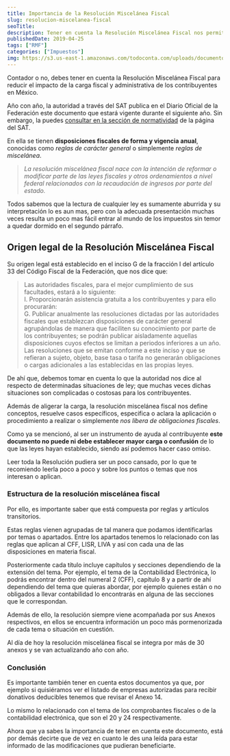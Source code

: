 ```yaml
---
title: Importancia de la Resolución Miscelánea Fiscal
slug: resolucion-miscelanea-fiscal
seoTitle: 
description: Tener en cuenta la Resolución Miscelánea Fiscal nos permite reducir el impacto de la carga fiscal y administrativa en México.
publishedDate: 2019-04-25
tags: ["RMF"]
categories: ["Impuestos"]
img: https://s3.us-east-1.amazonaws.com/todoconta.com/uploads/documento-legal-texto-libro-book-coffee-pen.jpeg
---
```



Contador o no, debes tener en cuenta la Resolución Miscelánea Fiscal para reducir el impacto de la carga fiscal y administrativa de los contribuyentes en México.




Año con año, la autoridad a través del SAT publica en el Diario Oficial de la Federación este documento que estará vigente durante el siguiente año. Sin embargo, la puedes [consultar en la sección de normatividad](https://www.sat.gob.mx/personas/normatividad) de la página del SAT.




En ella se tienen **disposiciones fiscales de forma y vigencia anual**, conocidas como *reglas de carácter general* o simplemente *reglas de miscelánea*.





> *La resolución miscelánea fiscal nace con la intención de reformar o modificar parte de las leyes fiscales y otros ordenamientos a nivel federal relacionados con la recaudación de ingresos por parte del estado.*




Todos sabemos que la lectura de cualquier ley es sumamente aburrida y su interpretación lo es aun mas, pero con la adecuada presentación muchas veces resulta un poco mas fácil entrar al mundo de los impuestos sin temor a quedar dormido en el segundo párrafo.




Origen legal de la Resolución Miscelánea Fiscal
-----------------------------------------------




Su origen legal está establecido en el inciso G de la fracción I del artículo 33 del Código Fiscal de la Federación, que nos dice que:





> Las autoridades fiscales, para el mejor cumplimiento de sus facultades, estará a lo siguiente:  
> I. Proporcionarán asistencia gratuita a los contribuyentes y para ello procurarán:  
> G. Publicar anualmente las resoluciones dictadas por las autoridades fiscales que establezcan disposiciones de carácter general agrupándolas de manera que faciliten su conocimiento por parte de los contribuyentes; se podrán publicar aisladamente aquellas disposiciones cuyos efectos se limitan a periodos inferiores a un año. Las resoluciones que se emitan conforme a este inciso y que se refieran a sujeto, objeto, base tasa o tarifa no generarán obligaciones o cargas adicionales a las establecidas en las propias leyes.




De ahí que, debemos tomar en cuenta lo que la autoridad nos dice al respecto de determinadas situaciones de ley; que muchas veces dichas situaciones son complicadas o costosas para los contribuyentes.




Además de aligerar la carga, la resolución miscelánea fiscal nos define conceptos, resuelve casos específicos, especifica o aclara la aplicación o procedimiento a realizar o simplemente *nos libera de obligaciones fiscales*.




Como ya se mencionó, al ser un instrumento de ayuda al contribuyente **este documento no puede ni debe establecer mayor carga o confusión** de lo que las leyes hayan establecido, siendo así podemos hacer caso omiso.




Leer toda la Resolución pudiera ser un poco cansado, por lo que te recomiendo leerla poco a poco y sobre los puntos o temas que nos interesan o aplican.




### Estructura de la resolución miscelánea fiscal




Por ello, es importante saber que está compuesta por reglas y artículos transitorios.




Estas reglas vienen agrupadas de tal manera que podamos identificarlas por temas o apartados. Entre los apartados tenemos lo relacionado con las reglas que aplican al CFF, LISR, LIVA y así con cada una de las disposiciones en materia fiscal.




Posteriormente cada título incluye capítulos y secciones dependiendo de la extensión del tema. Por ejemplo, el tema de la Contabilidad Electrónica, lo podrás encontrar dentro del numeral 2 (CFF), capítulo 8 y a partir de ahí dependiendo del tema que quieras abordar, por ejemplo quienes están o no obligados a llevar contabilidad lo encontrarás en alguna de las secciones que le correspondan.




Además de ello, la resolución siempre viene acompañada por sus Anexos respectivos, en ellos se encuentra información un poco más pormenorizada de cada tema o situación en cuestión.




Al día de hoy la resolución miscelánea fiscal se integra por más de 30 anexos y se van actualizando año con año.




### Conclusión




Es importante también tener en cuenta estos documentos ya que, por ejemplo si quisiéramos ver el listado de empresas autorizadas para recibir donativos deducibles tenemos que revisar el Anexo 14\.




Lo mismo lo relacionado con el tema de los comprobantes fiscales o de la contabilidad electrónica, que son el 20 y 24 respectivamente.




Ahora que ya sabes la importancia de tener en cuenta este documento, está por demás decirte que de vez en cuanto le des una leída para estar informado de las modificaciones que pudieran beneficiarte.



